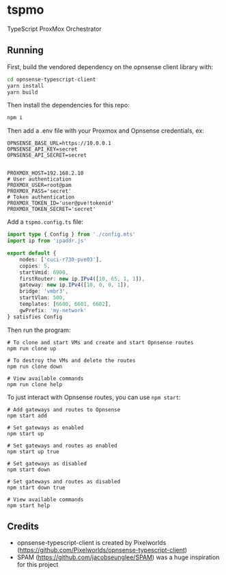# tspmo
TypeScript ProxMox Orchestrator

## Running
First, build the vendored dependency on the opnsense client library with:
```bash
cd opnsense-typescript-client
yarn install
yarn build
```

Then install the dependencies for this repo:
```bash
npm i
```

Then add a .env file with your Proxmox and Opnsense credentials, ex:
```
OPNSENSE_BASE_URL=https://10.0.0.1
OPNSENSE_API_KEY=secret
OPNSENSE_API_SECRET=secret


PROXMOX_HOST=192.168.2.10
# User authentication
PROXMOX_USER=root@pam
PROXMOX_PASS='secret'
# Token authentication
PROXMOX_TOKEN_ID='user@pve!tokenid'
PROXMOX_TOKEN_SECRET='secret'
```

Add a `tspmo.config.ts` file:
```ts
import type { Config } from './config.mts'
import ip from 'ipaddr.js'

export default {
	nodes: ['cuci-r730-pve03'],
	copies: 5,
	startVmid: 6900,
	firstRouter: new ip.IPv4([10, 65, 1, 1]),
	gateway: new ip.IPv4([10, 0, 0, 1]),
	bridge: 'vmbr3',
	startVlan: 500,
	templates: [6600, 6601, 6602],
	gwPrefix: 'my-network'
} satisfies Config
```

Then run the program:
```
# To clone and start VMs and create and start Opnsense routes
npm run clone up

# To destroy the VMs and delete the routes
npm run clone down

# View available commands
npm run clone help
```

To just interact with Opnsense routes, you can use `npm start`:
```
# Add gateways and routes to Opnsense
npm start add

# Set gateways as enabled
npm start up

# Set gateways and routes as enabled
npm start up true

# Set gateways as disabled
npm start down

# Set gateways and routes as disabled
npm start down true

# View available commands
npm start help
```

## Credits
- opnsense-typescript-client is created by Pixelworlds (https://github.com/Pixelworlds/opnsense-typescript-client)
- SPAM (https://github.com/jacobseunglee/SPAM) was a huge inspiration for this project
